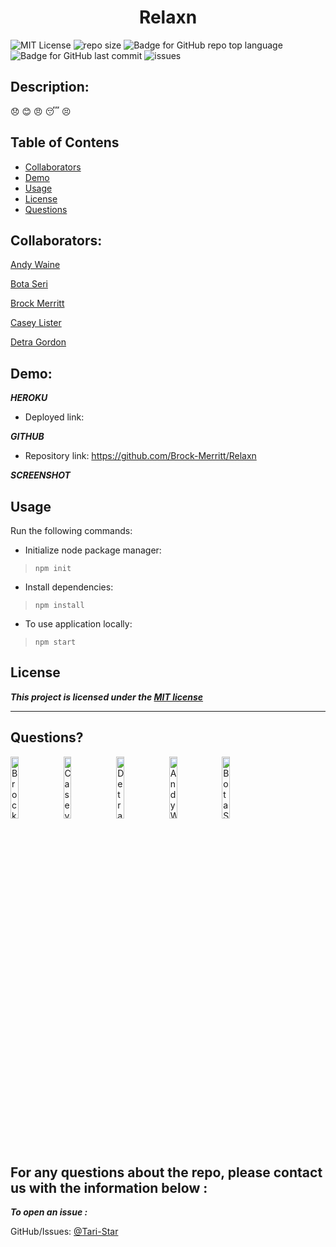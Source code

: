 <h1 align="center">Relaxn</h1>



![MIT License](https://img.shields.io/badge/license-MIT-red)
![repo size](https://img.shields.io/github/repo-size/Brock-Merritt/Relaxn?style=flat&logo=appveyor)
![Badge for GitHub repo top language](https://img.shields.io/github/languages/top/Brock-Merritt/Relaxn?style=flat&logo=appveyor)
![Badge for GitHub last commit](https://img.shields.io/github/last-commit/Brock-Merritt/Relaxn?style=flat&logo=appveyor)
![issues](https://img.shields.io/github/issues/Brock-Merritt/Relaxn?style=flat&logo=appveyor)

## Description:

:disappointed: <!-- sad --> :blush: <!-- happy --> :angry:<!-- angry -->
:sleeping: <!-- tired --> :persevere:<!-- stressed -->

## Table of Contens

- [Collaborators](#collaborators)
- [Demo](#demo)
- [Usage](#usage)
- [License](#license)
- [Questions](#questions)

## Collaborators:

[Andy Waine](https://github.com/Andy-Waine)

[Bota Seri](https://github.com/Tari-Star)

[Brock Merritt](https://github.com/Brock-Merritt)

[Casey Lister](https://github.com/caseylister)

[Detra Gordon](https://github.com/detrasmental)





## Demo:

**_HEROKU_**

- Deployed link:[]()

**_GITHUB_**

- Repository link: https://github.com/Brock-Merritt/Relaxn

**_SCREENSHOT_**


## Usage

Run the following commands:

- Initialize node package manager:

> `npm init`

- Install dependencies:

> `npm install`

- To use application locally:

> `npm start`

## License

**_This project is licensed under the [MIT license](https://choosealicense.com/licenses/mit)_**

---

## Questions?

<img src="https://avatars.githubusercontent.com/u/88811836?v=4" alt="Brock Merritt" width="16%" />
<img src="https://avatars.githubusercontent.com/u/61242698?v=4" alt="Casey Lister" width="16%" />
<img src="https://avatars.githubusercontent.com/u/85942489?v=4" alt="Detra Gordon" width="16%" />
<img src="https://avatars.githubusercontent.com/u/88730354?v=4" alt="Andy Waine" width="16%" />
<img src="https://avatars.githubusercontent.com/u/89365355?v=4" alt="Bota Seri" width="16%" />
  

  For any questions about the repo, please contact us with the information below :
  ---
  
 ***To open an issue :***
 
 GitHub/Issues: [@Tari-Star](https://github.com/Brock-Merritt/Relaxn/issues)
